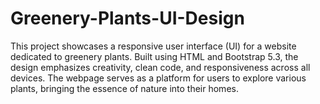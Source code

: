 # Greenery-Plants-UI-Design
This  project showcases a responsive user interface (UI) for a website dedicated to greenery plants. Built using HTML and Bootstrap 5.3, the design emphasizes creativity, clean code, and responsiveness across all devices. The webpage serves as a platform for users to explore various plants, bringing the essence of nature into their homes.
